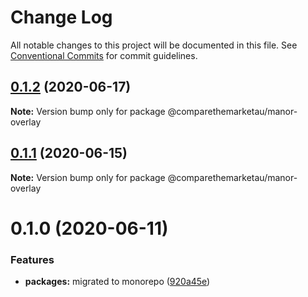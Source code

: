 # Change Log

All notable changes to this project will be documented in this file.
See [Conventional Commits](https://conventionalcommits.org) for commit guidelines.

## [0.1.2](https://github.com/comparethemarketau/manor-react/compare/@comparethemarketau/manor-overlay@0.1.1...@comparethemarketau/manor-overlay@0.1.2) (2020-06-17)

**Note:** Version bump only for package @comparethemarketau/manor-overlay





## [0.1.1](https://github.com/comparethemarketau/manor-react/compare/@comparethemarketau/manor-overlay@0.1.0...@comparethemarketau/manor-overlay@0.1.1) (2020-06-15)

**Note:** Version bump only for package @comparethemarketau/manor-overlay





# 0.1.0 (2020-06-11)


### Features

* **packages:** migrated to monorepo ([920a45e](https://github.com/comparethemarketau/manor-react/commit/920a45ec4b40a19de32f39f29693cbe1b1f314ae))
